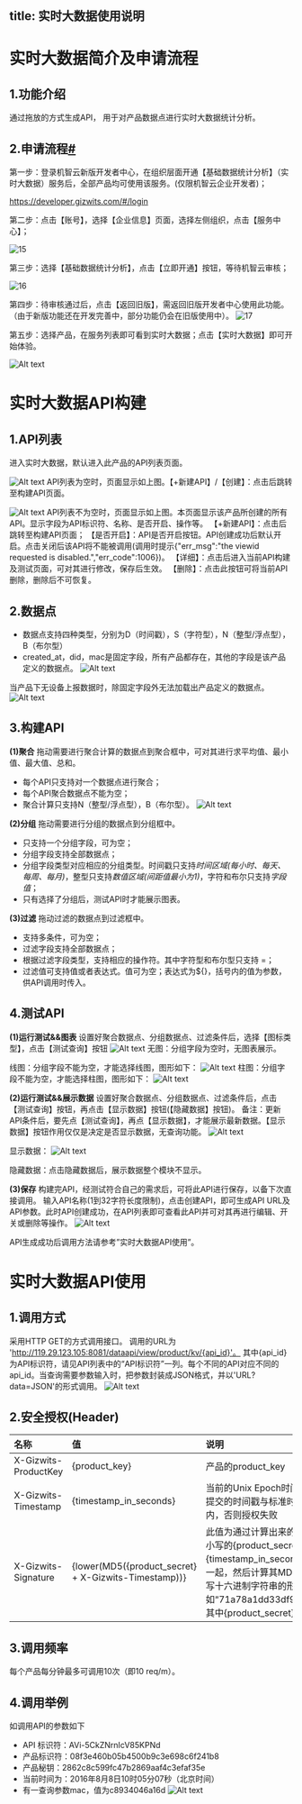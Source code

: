 title: 实时大数据使用说明
---

# 实时大数据简介及申请流程

## 1.功能介绍
通过拖放的方式生成API， 用于对产品数据点进行实时大数据统计分析。
## 2.申请流程[#](http://docs.gizwits.com/zh-cn/UserManual/rtbd.html#2-申请流程)

第一步：登录机智云新版开发者中心，在组织层面开通【基础数据统计分析】（实时大数据）服务后，全部产品均可使用该服务。(仅限机智云企业开发者)；

https://developer.gizwits.com/#/login

第二步：点击【账号】，选择【企业信息】页面，选择左侧组织，点击【服务中心】；

![15](https://xbgroup-1251025085.cos.ap-guangzhou.myqcloud.com/cybertron/users/409949/media/15_1610349249900.png)

第三步：选择【基础数据统计分析】，点击【立即开通】按钮，等待机智云审核；

![16](https://xbgroup-1251025085.cos.ap-guangzhou.myqcloud.com/cybertron/users/409949/media/16_1610349249800.png)

第四步：待审核通过后，点击【返回旧版】，需返回旧版开发者中心使用此功能。（由于新版功能还在开发完善中，部分功能仍会在旧版使用中）。
![17](https://xbgroup-1251025085.cos.ap-guangzhou.myqcloud.com/cybertron/users/409949/media/17_1610349249913.png)

第五步：选择产品，在服务列表即可看到实时大数据；点击【实时大数据】即可开始体验。

![Alt text](/assets/zh-cn/UserManual/RTBD/image3.png)

# 实时大数据API构建
## 1.API列表
进入实时大数据，默认进入此产品的API列表页面。

![Alt text](/assets/zh-cn/UserManual/RTBD/image4.png)
API列表为空时，页面显示如上图。【+新建API】/【创建】：点击后跳转至构建API页面。

![Alt text](/assets/zh-cn/UserManual/RTBD/image5.png)
API列表不为空时，页面显示如上图。本页面显示该产品所创建的所有API。显示字段为API标识符、名称、是否开启、操作等。
【+新建API】：点击后跳转至构建API页面；
【是否开启】：API是否开启按钮。API创建成功后默认开启。点击关闭后该API将不能被调用(调用时提示{"err_msg":"the viewid requested is disabled.","err_code":1006})。
【详细】：点击后进入当前API构建及测试页面，可对其进行修改，保存后生效。
【删除】：点击此按钮可将当前API删除，删除后不可恢复。

## 2.数据点
* 数据点支持四种类型，分别为D（时间戳），S（字符型），N（整型/浮点型），B（布尔型）
* created_at，did，mac是固定字段，所有产品都存在，其他的字段是该产品定义的数据点。
![Alt text](/assets/zh-cn/UserManual/RTBD/image6.png)

当产品下无设备上报数据时，除固定字段外无法加载出产品定义的数据点。
![Alt text](/assets/zh-cn/UserManual/RTBD/image7.png)

## 3.构建API
**(1)聚合**
拖动需要进行聚合计算的数据点到聚合框中，可对其进行求平均值、最小值、最大值、总和。
* 每个API只支持对一个数据点进行聚合；
* 每个API聚合数据点不能为空；
* 聚合计算只支持N（整型/浮点型），B（布尔型）。
![Alt text](/assets/zh-cn/UserManual/RTBD/image8.png)

**(2)分组**
拖动需要进行分组的数据点到分组框中。
* 只支持一个分组字段，可为空；
* 分组字段支持全部数据点；
* 分组字段类型对应相应的分组类型。时间戳只支持*时间区域(每小时、每天、每周、每月)*，整型只支持*数值区域(间距值最小为1)*，字符和布尔只支持*字段值*；
* 只有选择了分组后，测试API时才能展示图表。

**(3)过滤**
拖动过滤的数据点到过滤框中。
* 支持多条件，可为空；
* 过滤字段支持全部数据点；
* 根据过滤字段类型，支持相应的操作符。其中字符型和布尔型只支持 =；
* 过滤值可支持值或者表达式。值可为空；表达式为${}，括号内的值为参数，供API调用时传入。

## 4.测试API
**(1)运行测试&&图表**
设置好聚合数据点、分组数据点、过滤条件后，选择【图标类型】，点击【测试查询】按钮
![Alt text](/assets/zh-cn/UserManual/RTBD/image9.png)
无图：分组字段为空时，无图表展示。

线图：分组字段不能为空，才能选择线图，图形如下：
![Alt text](/assets/zh-cn/UserManual/RTBD/image10.png)
柱图：分组字段不能为空，才能选择柱图，图形如下：
![Alt text](/assets/zh-cn/UserManual/RTBD/image11.png)

**(2)运行测试&&展示数据**
设置好聚合数据点、分组数据点、过滤条件后，点击【测试查询】按钮，再点击【显示数据】按钮(【隐藏数据】按钮)。
备注：更新API条件后，要先点【测试查询】，再点【显示数据】，才能展示最新数据。【显示数据】按钮作用仅仅是决定是否显示数据，无查询功能。
![Alt text](/assets/zh-cn/UserManual/RTBD/image12.png)

显示数据：
![Alt text](/assets/zh-cn/UserManual/RTBD/image13.png)

隐藏数据：点击隐藏数据后，展示数据整个模块不显示。

**(3)保存**
构建完API，经测试符合自己的需求后，可将此API进行保存，以备下次直接调用。
输入API名称(1到32字符长度限制)，点击创建API，即可生成API URL及API参数。此时API创建成功，在API列表即可查看此API并可对其再进行编辑、开关或删除等操作。
![Alt text](/assets/zh-cn/UserManual/RTBD/image14.png)

API生成成功后调用方法请参考”实时大数据API使用”。

# 实时大数据API使用
## 1.调用方式
采用HTTP GET的方式调用接口。
调用的URL为 'http://119.29.123.105:8081/dataapi/view/product/kv/{api_id}'。
其中{api_id}为API标识符，请见API列表中的“API标识符”一列。每个不同的API对应不同的api_id。当查询需要参数输入时，把参数封装成JSON格式，并以'URL?data=JSON'的形式调用。
![Alt text](/assets/zh-cn/UserManual/RTBD/image15.png)

## 2.安全授权(Header)
| 名称  | 值 |  说明   |
| :-------- | :--------| :-------- |
| X-Gizwits-ProductKey  | {product_key} |  产品的product_key   |
| X-Gizwits-Timestamp  | {timestamp_in_seconds} |  当前的Unix Epoch时间戳，单位为秒，但请注意提交的时间戳与标准时间的误差必须在10分钟以内，否则授权失败   |
| X-Gizwits-Signature  | {lower(MD5({product_secret} + X-Gizwits-Timestamp))} |  此值为通过计算出来的签名，计算方法如下：把小写的{product_secret}与{timestamp_in_seconds}按字符串的方式拼接在一起，然后计算其MD5值，再把MD5值转换成小写十六进制字符串的形式，如“71a78a1dd33df9e77d23a7f1171ab40”。其中{product_secret}为产品秘钥   |

## 3.调用频率
每个产品每分钟最多可调用10次（即10 req/m）。

## 4.调用举例
如调用API的参数如下
* API 标识符：AVi-5CkZNrnIcV85KPNd
* 产品标识符：08f3e460b05b4500b9c3e698c6f241b8
* 产品秘钥：2862c8c599fc47b2869aaf4c3efaf35e
* 当前时间为：2016年8月8日10时05分07秒（北京时间）
* 有一查询参数mac，值为c8934046a16d
![Alt text](/assets/zh-cn/UserManual/RTBD/image16.png)
